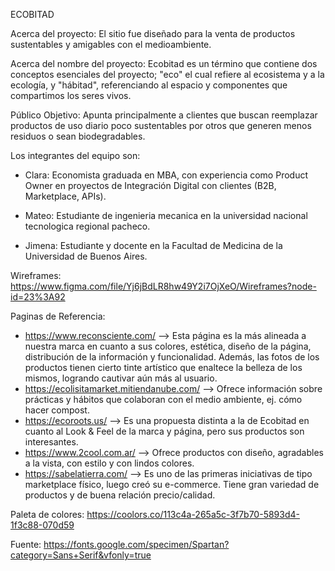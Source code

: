 ECOBITAD

Acerca del proyecto:
El sitio fue diseñado para la venta de productos sustentables y amigables con el medioambiente. 

Acerca del nombre del proyecto:
Ecobitad es un término que contiene dos conceptos esenciales del proyecto; "eco" el cual refiere al ecosistema y a la ecología, y "hábitad", referenciando al espacio y componentes que compartimos los seres vivos.

Público Objetivo: 
Apunta principalmente a clientes que buscan reemplazar productos de uso diario poco sustentables por otros que generen menos residuos o sean biodegradables.

Los integrantes del equipo son:
- Clara: Economista graduada en MBA, con experiencia como Product Owner en proyectos de Integración Digital con clientes (B2B, Marketplace, APIs).

- Mateo: Estudiante  de ingenieria mecanica en la universidad nacional tecnologica regional pacheco.

- Jimena: Estudiante y docente en la Facultad de Medicina de la Universidad de Buenos Aires.


Wireframes:
https://www.figma.com/file/Yj6jBdLR8hw49Y2i7OjXeO/Wireframes?node-id=23%3A92


Paginas de Referencia:
- https://www.reconsciente.com/ --> Esta página es la más alineada a nuestra marca en cuanto a sus colores, estética, diseño de la página, distribución de la información y    funcionalidad. Además, las fotos de los productos tienen cierto tinte artístico que enaltece la belleza de los mismos, logrando cautivar aún más al usuario.
- https://ecolisitamarket.mitiendanube.com/ --> Ofrece información sobre prácticas y hábitos que colaboran con el medio ambiente, ej. cómo hacer compost.
- https://ecoroots.us/ --> Es una propuesta distinta a la de Ecobitad en cuanto al Look & Feel de la marca y página, pero sus productos son interesantes.
- https://www.2cool.com.ar/ --> Ofrece productos con diseño, agradables a la vista, con estilo y con lindos colores.
- https://sabelatierra.com/ --> Es uno de las primeras iniciativas de tipo marketplace físico, luego creó su e-commerce. Tiene gran variedad de productos y de buena relación precio/calidad.


Paleta de colores: 
https://coolors.co/113c4a-265a5c-3f7b70-5893d4-1f3c88-070d59

Fuente: 
https://fonts.google.com/specimen/Spartan?category=Sans+Serif&vfonly=true
